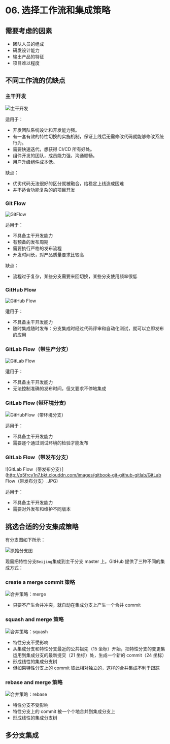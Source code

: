 # 06. 选择工作流和集成策略

## 需要考虑的因素

- 团队人员的组成
- 研发设计能力
- 输出产品的特征
- 项目难以程度

## 不同工作流的优缺点

### 主干开发

![主干开发](http://q5frcy1n7.bkt.clouddn.com/images/gitbook-git-github-gitlab/主干开发.JPG)

适用于：

- 开发团队系统设计和开发能力强。
- 有一套有效的特性切换的实施机制，保证上线后无需修改代码就能够修改系统行为。
- 需要快速迭代，想获得 CI/CD 所有好处。
- 组件开发的团队，成员能力强，沟通顺畅。
- 用户升级组件成本低。

缺点：

- 优劣代码无法很好的区分就被融合，给稳定上线造成困难
- 并不适合功能复杂的的项目开发

### Git Flow

![GitFlow](http://q5frcy1n7.bkt.clouddn.com/images/gitbook-git-github-gitlab/GitFlow.JPG)

适用于：

- 不具备主干开发能力
- 有预备的发布周期
- 需要执行严格的发布流程
- 开发时间长，对产品质量要求比较高

缺点：

- 流程过于复杂，某些分支需要来回切换，某些分支使用频率很低

### GitHub Flow

![GitHub Flow](http://q5frcy1n7.bkt.clouddn.com/images/gitbook-git-github-gitlab/GitHubFlow.JPG)

适用于：

- 不具备主干开发能力
- 随时集成随时发布：分支集成时经过代码评审和自动化测试，就可以立即发布的应用

### GitLab Flow（带生产分支）

![GitLab Flow](http://q5frcy1n7.bkt.clouddn.com/images/gitbook-git-github-gitlab/GitLabFlow.JPG)

适用于：

- 不具备主干开发能力
- 无法控制准确的发布时间，但又要求不停地集成

### GitLab Flow (带环境分支)

![GitHubFlow（带环境分支）](http://q5frcy1n7.bkt.clouddn.com/images/gitbook-git-github-gitlab/GitHubFlow（带环境分支）.JPG)

适用于：

- 不具备主干开发能力
- 需要逐个通过测试环境的检验才能发布

### GitLab Flow（带发布分支）

![GitLab Flow（带发布分支）](http://q5frcy1n7.bkt.clouddn.com/images/gitbook-git-github-gitlab/GitLab Flow（带发布分支）.JPG)

适用于：

- 不具备主干开发能力
- 需要对外发布和维护不同版本

## 挑选合适的分支集成策略

有分支图如下所示：

![原始分支图](http://q5frcy1n7.bkt.clouddn.com/images/gitbook-git-github-gitlab/原始分支图.JPG)

现需把特性分支`Beijing`集成到主干分支 master 上。GitHub 提供了三种不同的集成方式：

### create a merge commit 策略

![合并策略：merge](http://q5frcy1n7.bkt.clouddn.com/images/gitbook-git-github-gitlab/合并策略：merge.JPG)

- 只要不产生合并冲突，就自动在集成分支上产生一个合并 commit

### squash and merge 策略

![合并策略：squash](http://q5frcy1n7.bkt.clouddn.com/images/gitbook-git-github-gitlab/合并策略：squash.JPG)

- 特性分支不受影响
- 从集成分支和特性分支最近的公共祖先（15 坐标）开始，把特性分支的变更集运用到集成分支的最新提交（21 坐标）处，生成一个新的 commit（24 坐标）
- 形成线性的集成分支树
- 但如果特性分支上的 commit 彼此相对独立的，这样的合并集成不利于跟踪

### rebase and merge 策略

![合并策略：rebase](http://q5frcy1n7.bkt.clouddn.com/images/gitbook-git-github-gitlab/合并策略：rebase.JPG)

- 特性分支不受影响
- 特性分支上的 commit 被一个个地合并到集成分支上
- 形成线性的集成分支树

## 多分支集成
